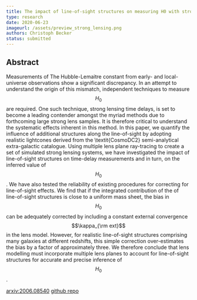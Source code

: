 ```yaml
---
title: The impact of line-of-sight structures on measuring H0 with strong lensing time-delays
type: research
date: 2020-06-23
imageurl: /assets/preview_strong_lensing.png
authors: Christoph Becker
status: submitted
---
```


## Abstract

Measurements of The Hubble-Lemaitre constant from early- and local-universe observations show a significant discrepancy.  In an attempt to understand the origin of this mismatch, independent techniques to measure $$H_0$$ are required. One such technique, strong lensing time delays, is set to become a leading contender amongst the myriad methods due to forthcoming large strong lens samples. It is therefore critical to understand the systematic effects inherent in this method. In this paper, we quantify the influence of additional structures along the line-of-sight by adopting realistic lightcones derived from the \textit{CosmoDC2}  semi-analytical extra-galactic catalogue. Using multiple lens plane ray-tracing to create a set of simulated strong lensing systems, we have investigated the impact of line-of-sight structures on time-delay measurements and in turn, on the inferred value of $$H_0$$. We have also tested the reliability of existing procedures for correcting for line-of-sight effects. We find that if the integrated contribution of the of line-of-sight structures is close to a uniform mass sheet, the bias in $$H_0$$ can be adequately corrected by including a constant external convergence $$\kappa_{\rm ext}$$ in the lens model. However, for realistic line-of-sight structures comprising many galaxies at different redshifts, this simple correction over-estimates the bias by a factor of approximately three. We therefore conclude that lens modelling must incorporate multiple lens planes to account for line-of-sight structures for accurate and precise inference of $$H_0$$.



[arxiv:2006.08540](https://arxiv.org/pdf/2006.08540.pdf)
[github repo](https://github.com/Christovis/H0_measure)
